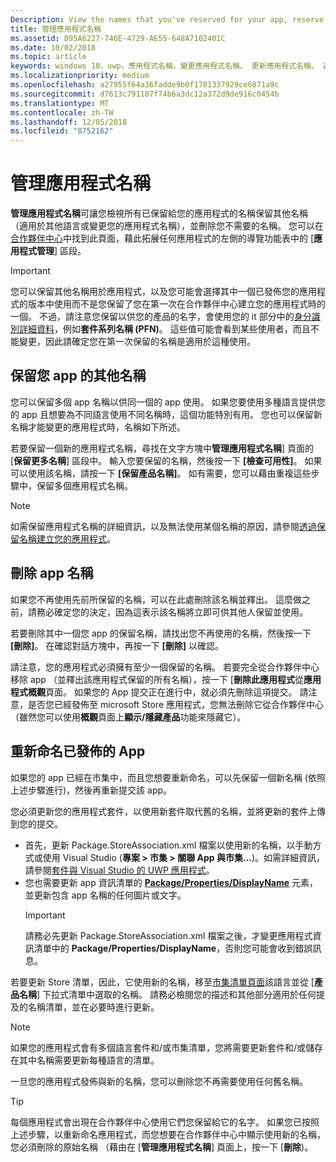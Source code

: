 ```yaml
---
Description: View the names that you've reserved for your app, reserve additional names (for other languages or to change your app's name), and delete reserved names that you don't need anymore.
title: 管理應用程式名稱
ms.assetid: D95A6227-746E-4729-AE55-648A7102401C
ms.date: 10/02/2018
ms.topic: article
keywords: windows 10，uwp，應用程式名稱，變更應用程式名稱、 更新應用程式名稱、 遊戲名稱、 產品名稱
ms.localizationpriority: medium
ms.openlocfilehash: a27955f64a36fadde9b0f1781337929ce6871a9c
ms.sourcegitcommit: d7613c791107f74b6a3dc12a372d9de916c0454b
ms.translationtype: MT
ms.contentlocale: zh-TW
ms.lasthandoff: 12/05/2018
ms.locfileid: "8752162"
---
```

# <a name="manage-app-names"></a>管理應用程式名稱

**管理應用程式名稱**可讓您檢視所有已保留給您的應用程式的名稱保留其他名稱 （適用於其他語言或變更您的應用程式名稱），並刪除您不需要的名稱。 您可以在[合作夥伴中心](https://partner.microsoft.com/dashboard)中找到此頁面，藉此拓展任何應用程式的左側的導覽功能表中的 [**應用程式管理**] 區段。

> [!IMPORTANT]
> 您可以保留其他名稱用於應用程式，以及您可能會選擇其中一個已發佈您的應用程式的版本中使用而不是您保留了您在第一次在合作夥伴中心建立您的應用程式時的一個。 不過，請注意您保留以供您的產品的名字，會使用您的 it 部分中的[身分識別詳細資料](view-app-identity-details.md)，例如**套件系列名稱 (PFN)**。 這些值可能會看到某些使用者，而且不能變更，因此請確定您在第一次保留的名稱是適用於這種使用。


## <a name="reserve-additional-names-for-your-app"></a>保留您 app 的其他名稱

您可以保留多個 app 名稱以供同一個的 app 使用。 如果您要使用多種語言提供您的 app 且想要為不同語言使用不同名稱時，這個功能特別有用。 您也可以保留新名稱才能變更的應用程式時，名稱如下所述。

若要保留一個新的應用程式名稱，尋找在文字方塊中**管理應用程式名稱**] 頁面的 [**保留更多名稱**] 區段中。 輸入您要保留的名稱，然後按一下 **\[檢查可用性\]**。 如果可以使用該名稱，請按一下 **\[保留產品名稱\]**。 如有需要，您可以藉由重複這些步驟中，保留多個應用程式名稱。

> [!NOTE]
> 如需保留應用程式名稱的詳細資訊，以及無法使用某個名稱的原因，請參閱[透過保留名稱建立您的應用程式](create-your-app-by-reserving-a-name.md)。


## <a name="delete-app-names"></a>刪除 app 名稱

如果您不再使用先前所保留的名稱，可以在此處刪除該名稱並釋出。 這麼做之前，請務必確定您的決定，因為這表示該名稱將立即可供其他人保留並使用。

若要刪除其中一個您 app 的保留名稱，請找出您不再使用的名稱，然後按一下 **\[刪除\]**。 在確認對話方塊中，再按一下 **\[刪除\]** 以確認。

請注意，您的應用程式必須擁有至少一個保留的名稱。 若要完全從合作夥伴中心移除 app （並釋出該應用程式保留的所有名稱），按一下 [**刪除此應用程式**從**應用程式概觀**頁面。 如果您的 App 提交正在進行中，就必須先刪除這項提交。 請注意，是否您已經發佈至 microsoft Store 應用程式，您無法刪除它從合作夥伴中心 （雖然您可以使用**概觀**頁面上**顯示/隱藏產品**功能來隱藏它）。 


## <a name="rename-an-app-that-has-already-been-published"></a>重新命名已發佈的 App

如果您的 app 已經在市集中，而且您想要重新命名，可以先保留一個新名稱 (依照上述步驟進行)，然後再重新提交該 app。 

您必須更新您的應用程式套件，以使用新套件取代舊的名稱，並將更新的套件上傳到您的提交。
- 首先，更新 Package.StoreAssociation.xml 檔案以使用新的名稱，以手動方式或使用 Visual Studio (**專案 > 市集 > 關聯 App 與市集...**)。如需詳細資訊，請參閱[套件與 Visual Studio 的 UWP 應用程式](../packaging/packaging-uwp-apps.md)。
- 您也需要更新 app 資訊清單的 [**Package/Properties/DisplayName**](https://docs.microsoft.com/uwp/schemas/appxpackage/uapmanifestschema/element-displayname) 元素，並更新包含 app 名稱的任何圖片或文字。 
  > [!IMPORTANT]
  > 請務必先更新 Package.StoreAssociation.xml 檔案之後，才變更應用程式資訊清單中的 **Package/Properties/DisplayName**，否則您可能會收到錯誤訊息。

若要更新 Store 清單，因此，它使用新的名稱，移至[市集清單頁面](create-app-store-listings.md)該語言並從 [**產品名稱**] 下拉式清單中選取的名稱。 請務必檢閱您的描述和其他部分適用於任何提及的名稱清單，並在必要時進行更新。

> [!NOTE]
> 如果您的應用程式會有多個語言套件和/或市集清單，您將需要更新套件和/或儲存在其中名稱需要更新每種語言的清單。

一旦您的應用程式發佈與新的名稱，您可以刪除您不再需要使用任何舊名稱。

> [!TIP]
> 每個應用程式會出現在合作夥伴中心使用它們您保留給它的名字。 如果您已按照上述步驟，以重新命名應用程式，而您想要在合作夥伴中心中顯示使用新的名稱，您必須刪除的原始名稱 （藉由在 [**管理應用程式名稱**] 頁面上，按一下 [**刪除**)。 

 

 




